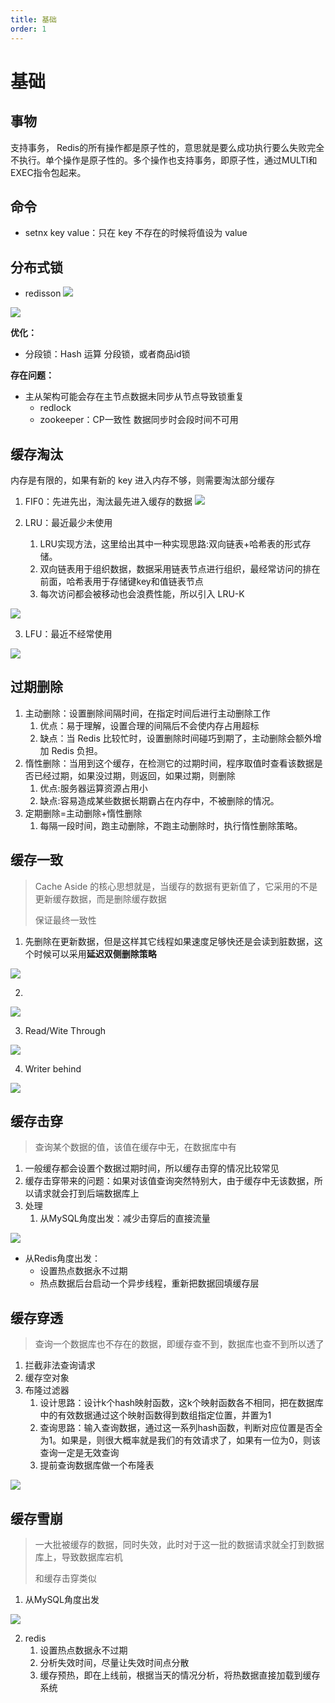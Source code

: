 ```yaml
---
title: 基础
order: 1
---
```


# 基础

## 事物

支持事务， Redis的所有操作都是原子性的，意思就是要么成功执行要么失败完全不执行。单个操作是原子性的。多个操作也支持事务，即原子性，通过MULTI和EXEC指令包起来。

## 命令

+ setnx key value：只在 key 不存在的时候将值设为 value

## 分布式锁

+ redisson
![](/assets/image/3.database/2.redis/1.base/1.base.png)

![](https://cdn.nlark.com/yuque/0/2022/png/12748464/1650455764069-27212926-d602-4b97-9ef7-bdfd0b3e2af9.png)

**优化：**

- 分段锁：Hash 运算 分段锁，或者商品id锁

**存在问题：**

+ 主从架构可能会存在主节点数据未同步从节点导致锁重复
  - redlock
  - zookeeper：CP一致性 数据同步时会段时间不可用

## 缓存淘汰

内存是有限的，如果有新的 key 进入内存不够，则需要淘汰部分缓存

1. FIF0：先进先出，淘汰最先进入缓存的数据
![](/assets/image/3.database/2.redis/1.base/2.base.png)

2. LRU：最近最少未使用
    1. LRU实现方法，这里给出其中一种实现思路:双向链表+哈希表的形式存储。
    2. 双向链表用于组织数据，数据采用链表节点进行组织，最经常访问的排在前面，哈希表用于存储键key和值链表节点
    3. 每次访问都会被移动也会浪费性能，所以引入 LRU-K

![](/assets/image/3.database/2.redis/1.base/3.base.png)

3. LFU：最近不经常使用

![](/assets/image/3.database/2.redis/1.base/4.base.png)

## 过期删除

1. 主动删除：设置删除间隔时间，在指定时间后进行主动删除工作
    1. 优点：易于理解，设置合理的间隔后不会使内存占用超标
    2. 缺点：当 Redis 比较忙时，设置删除时间碰巧到期了，主动删除会额外增加 Redis 负担。
2. 惰性删除：当用到这个缓存，在检测它的过期时间，程序取值时查看该数据是否已经过期，如果没过期，则返回，如果过期，则删除
    1. 优点:服务器运算资源占用小
    2. 缺点:容易造成某些数据长期霸占在内存中，不被删除的情况。
3. 定期删除=主动删除+惰性删除
    1. 每隔一段时间，跑主动删除，不跑主动删除时，执行惰性删除策略。

## 缓存一致

> Cache Aside 的核心思想就是，当缓存的数据有更新值了，它采用的不是更新缓存数据，而是删除缓存数据
>
> 保证最终一致性
>

1. 先删除在更新数据，但是这样其它线程如果速度足够快还是会读到脏数据，这个时候可以采用**延迟双侧删除策略**

![](/assets/image/3.database/2.redis/1.base/5.base.png)

2. 

![](/assets/image/3.database/2.redis/1.base/6.base.png)

3. Read/Wite Through
  
![](/assets/image/3.database/2.redis/1.base/7.base.png)

4. Writer behind

![](/assets/image/3.database/2.redis/1.base/8.base.png)

## 缓存击穿

> 查询某个数据的值，该值在缓存中无，在数据库中有
>

1. 一般缓存都会设置个数据过期时间，所以缓存击穿的情况比较常见
2. 缓存击穿带来的问题：如果对该值查询突然特别大，由于缓存中无该数据，所以请求就会打到后端数据库上
3. 处理
    1. 从MySQL角度出发：减少击穿后的直接流量

![](/assets/image/3.database/2.redis/1.base/9.base.png)

+ 从Redis角度出发：
    - 设置热点数据永不过期
    - 热点数据后台启动一个异步线程，重新把数据回填缓存层

## 缓存穿透

> 查询一个数据库也不存在的数据，即缓存查不到，数据库也查不到所以透了
>

1. 拦截非法查询请求
2. 缓存空对象
3. 布隆过滤器
    1. 设计思路：设计k个hash映射函数，这k个映射函数各不相同，把在数据库中的有效数据通过这个映射函数得到数组指定位置，并置为1
    2. 查询思路：输入查询数据，通过这一系列hash函数，判断对应位置是否全为1。如果是，则很大概率就是我们的有效请求了，如果有一位为0，则该查询一定是无效查询
    3. 提前查询数据库做一个布隆表

![](/assets/image/3.database/2.redis/1.base/10.base.png)

## 缓存雪崩

> 一大批被缓存的数据，同时失效，此时对于这一批的数据请求就全打到数据库上，导致数据库宕机
>
> 和缓存击穿类似
>

1. 从MySQL角度出发

![](/assets/image/3.database/2.redis/1.base/11.base.png)

2. redis 
    1. 设置热点数据永不过期
    2. 分析失效时间，尽量让失效时间点分散
    3. 缓存预热，即在上线前，根据当天的情况分析，将热数据直接加载到缓存系统
